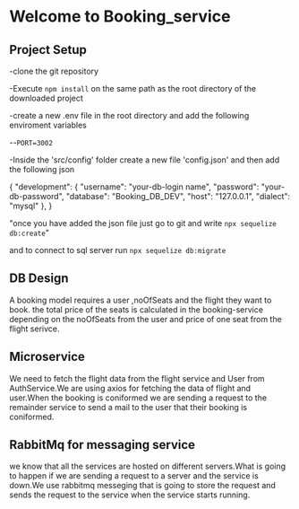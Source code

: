 # Welcome to Booking_service

## Project Setup
-clone the git repository

-Execute `npm install` on the same path as the root directory of the downloaded project

-create a new .env file in the root directory and add the following enviroment variables

--`PORT=3002`


-Inside the 'src/config' folder create a new file 'config.json' and then add the following json

{
  "development": {
    "username": "your-db-login name",
    "password": "your-db-password",
    "database": "Booking_DB_DEV",
    "host": "127.0.0.1",
    "dialect": "mysql"
  },
}

"once you have added the json file just go to git and write `npx sequelize db:create`"
  
  and to connect to sql server run `npx sequelize db:migrate`

## DB Design
A booking model requires a user ,noOfSeats and the flight they want to book.
the total price of the seats is calculated in the booking-service depending on the noOfSeats from the user and price of one seat from the flight serivce.

## Microservice
We need to fetch the flight data from the flight service and User from AuthService.We are using axios for fetching the data of flight and user.When the booking is coniformed we are sending a request to the remainder service to send a mail to the user that their booking is coniformed.

## RabbitMq for messaging service
we know that all the services are hosted on different servers.What is going to happen if we are sending a request to a server and the service is down.We use rabbitmq messeging  that is going to store the request and sends the request to the service when the service starts running.

